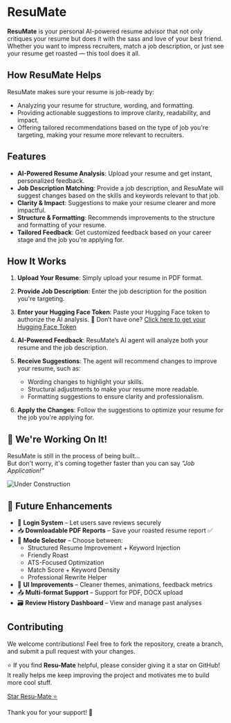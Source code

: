 # ResuMate

**ResuMate** is your personal AI-powered resume advisor that not only critiques your resume but does it with the sass and love of your best friend. Whether you want to impress recruiters, match a job description, or just see your resume get roasted — this tool does it all.

## How ResuMate Helps

ResuMate makes sure your resume is job-ready by:

* Analyzing your resume for structure, wording, and formatting.
* Providing actionable suggestions to improve clarity, readability, and impact.
* Offering tailored recommendations based on the type of job you're targeting, making your resume more relevant to recruiters.

## Features

* **AI-Powered Resume Analysis**: Upload your resume and get instant, personalized feedback.
* **Job Description Matching**: Provide a job description, and ResuMate will suggest changes based on the skills and keywords relevant to that job.
* **Clarity & Impact**: Suggestions to make your resume clearer and more impactful.
* **Structure & Formatting**: Recommends improvements to the structure and formatting of your resume.
* **Tailored Feedback**: Get customized feedback based on your career stage and the job you're applying for.

## How It Works

1. **Upload Your Resume**: Simply upload your resume in PDF format.
2. **Provide Job Description**: Enter the job description for the position you're targeting.
3. **Enter your Hugging Face Token**: Paste your Hugging Face token to authorize the AI analysis.
🔐 Don’t have one? [Click here to get your Hugging Face Token](https://resu-mate.streamlit.app/GET_YOUR_OWN_API)
4. **AI-Powered Feedback**: ResuMate’s AI agent will analyze both your resume and the job description.
5. **Receive Suggestions**: The agent will recommend changes to improve your resume, such as:

   * Wording changes to highlight your skills.
   * Structural adjustments to make your resume more readable.
   * Formatting suggestions to ensure clarity and professionalism.
6. **Apply the Changes**: Follow the suggestions to optimize your resume for the job you're applying for.

## 🚧 We're Working On It!

ResuMate is still in the process of being built...  
But don't worry, it's coming together faster than you can say _"Job Application!"_

![Under Construction](https://media4.giphy.com/media/v1.Y2lkPTc5MGI3NjExbmV6d3IzMGZjdnJpZG11ZjluM2Mzd3hnNzcwOTZldms5eDFlOHh1eCZlcD12MV9pbnRlcm5hbF9naWZfYnlfaWQmY3Q9Zw/JqmupuTVZYaQX5s094/giphy.gif)

## 🚀 Future Enhancements

- 🔐 **Login System** – Let users save reviews securely  
- 📥 **Downloadable PDF Reports** – Save your roasted resume report ✅ 
- 🧪 **Mode Selector** – Choose between:
  - Structured Resume Improvement + Keyword Injection  
  - Friendly Roast  
  - ATS-Focused Optimization  
  - Match Score + Keyword Density  
  - Professional Rewrite Helper  
- 🎨 **UI Improvements** – Cleaner themes, animations, feedback metrics  
- 📤 **Multi-format Support** – Support for PDF, DOCX upload  
- 🗃️ **Review History Dashboard** – View and manage past analyses

## Contributing

We welcome contributions! Feel free to fork the repository, create a branch, and submit a pull request with your changes.

⭐ If you find **Resu-Mate** helpful, please consider giving it a star on GitHub! It really helps me keep improving the project and motivates me to build more cool stuff.

[Star Resu-Mate ⭐](https://github.com/your-username/resu-mate)

Thank you for your support! 🙏



